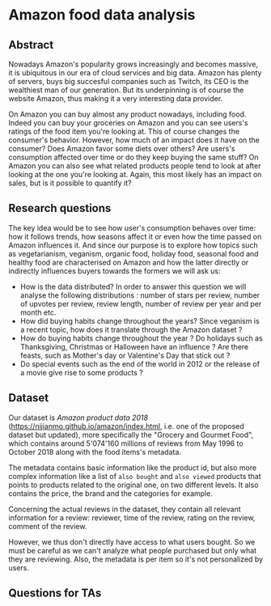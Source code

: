 # Amazon food data analysis

## Abstract
Nowadays Amazon's popularity grows increasingly and becomes massive, it is ubiquitous in our era of cloud services and big data. Amazon has plenty of servers, buys big succesful companies such as Twitch, its CEO is the wealthiest man of our generation. But its underpinning is of course the website Amazon, thus making it a very interesting data provider.

On Amazon you can buy almost any product nowadays, including food. Indeed you can buy your groceries on Amazon and you can see users's ratings of the food item you're looking at. This of course changes the consumer's behavior. However, how much of an impact does it have on the consumer? Does Amazon favor some diets over others? Are users's consumption affected over time or do they keep buying the same stuff? On Amazon you can also see what related products people tend to look at after looking at the one you're looking at. Again, this most likely has an impact on sales, but is it possible to quantify it?

## Research questions
The key idea would be to see how user's consumption behaves over time: how it follows trends, how seasons affect it or even how the time passed on Amazon influences it. And since our purpose is to explore how topics such as vegetarianism, veganism, organic food, holiday food, seasonal food and healthy food are characterised on Amazon and how the latter directly or indirectly influences buyers towards the formers we will ask us:
- How is the data distributed? In order to answer this question we will analyse the following distributions : number of stars per review, number of upvotes per review, review length, number of review per year and per month etc.
- How did buying habits change throughout the years? Since veganism is a recent topic, how does it translate through the Amazon dataset ?
- How do buying habits change throughout the year ? Do holidays such as Thanksgiving, Christmas or Halloween have an influence ? Are there feasts, such as Mother's day or Valentine's Day that stick out ?
- Do special events such as the end of the world in 2012 or the release of a movie give rise to some products ?

## Dataset
Our dataset is _Amazon product data 2018_ (https://nijianmo.github.io/amazon/index.html, i.e. one of the proposed dataset but updated), more specifically the "Grocery and Gourmet Food", which contains around 5'074'160 millions of reviews from May 1996 to October 2018 along with the food items's metadata.

The metadata contains basic information like the product id, but also more complex information like a list of `also bought` and `also viewed` products that points to products related to the original one, on two different levels. It also contains the price, the brand and the categories for example.

Concerning the actual reviews in the dataset, they contain all relevant information for a review: reviewer, time of the review, rating on the review, comment of the review.

However, we thus don't directly have access to what users bought. So we must be careful as we can't analyze what people purchased but only what they are reviewing. Also, the metadata is per item so it's not personalized by users.

## Questions for TAs

